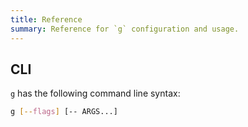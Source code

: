 ```yaml
---
title: Reference
summary: Reference for `g` configuration and usage.
---
```


## CLI

`g` has the following command line syntax:

```bash
g [--flags] [-- ARGS...]
```